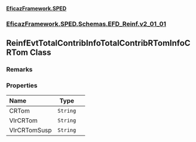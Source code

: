 #### [EficazFramework.SPED](EficazFrameworkSPED.md 'EficazFramework SPED')
### [EficazFramework.SPED.Schemas.EFD_Reinf.v2_01_01](EficazFramework.SPED.Schemas.EFD_Reinf.v2_01_01.md 'EficazFramework.SPED.Schemas.EFD_Reinf.v2_01_01')

## ReinfEvtTotalContribInfoTotalContribRTomInfoCRTom Class

### Remarks
### Properties

| Name | Type | |
| :--- | :---: | :--- |
| CRTom | `String` |  |
| VlrCRTom | `String` |  |
| VlrCRTomSusp | `String` |  |
